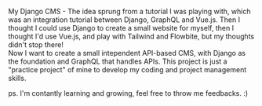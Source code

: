 My Django CMS - The idea sprung from a tutorial I was playing with, which was an integration tutorial between Django, GraphQL and Vue.js. Then I thought I could use Django to create a small website for myself, then I thought I'd use Vue.js, and play with Tailwind and Flowbite, but my thoughts didn't stop there!<br>
Now I want to create a small intependent API-based CMS, with Django as the foundation and GraphQL that handles APIs. 
This project is just a "practice project" of mine to develop my coding and project management skills. 

ps. I'm contantly learning and growing, feel free to throw me feedbacks. :)
